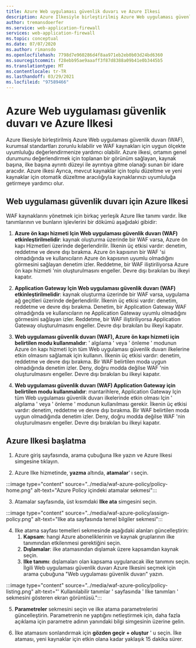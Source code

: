 ```yaml
---
title: Azure Web uygulaması güvenlik duvarı ve Azure Ilkesi
description: Azure Ilkesiyle birleştirilmiş Azure Web uygulaması güvenlik duvarı (WAF), WAF kaynakları için kurumsal standartları zorunlu kılabilir ve uyumluluğu değerlendirmenize yardımcı olabilir
author: tremansdoerfer
ms.service: web-application-firewall
services: web-application-firewall
ms.topic: conceptual
ms.date: 07/07/2020
ms.author: rimansdo
ms.openlocfilehash: 7798d7e960286d4f8aa971eb2eb0b03d24bd6360
ms.sourcegitcommit: f28ebb95ae9aaaff3f87d8388a09b41e0b3445b5
ms.translationtype: MT
ms.contentlocale: tr-TR
ms.lasthandoff: 03/29/2021
ms.locfileid: "97589466"
---
```

# <a name="azure-web-application-firewall-and-azure-policy"></a>Azure Web uygulaması güvenlik duvarı ve Azure Ilkesi

Azure Ilkesiyle birleştirilmiş Azure Web uygulaması güvenlik duvarı (WAF), kurumsal standartları zorunlu kılabilir ve WAF kaynakları için uygun ölçekte uyumluluğu değerlendirmenize yardımcı olabilir. Azure ilkesi, ortamın genel durumunu değerlendirmek için toplanan bir görünüm sağlayan, kaynak başına, ilke başına ayrıntı düzeyi ile ayrıntıya gitme olanağı sunan bir idare aracıdır. Azure ilkesi Ayrıca, mevcut kaynaklar için toplu düzeltme ve yeni kaynaklar için otomatik düzeltme aracılığıyla kaynaklarınızı uyumluluğa getirmeye yardımcı olur.

## <a name="azure-policy-for-web-application-firewall"></a>Web uygulaması güvenlik duvarı için Azure Ilkesi

WAF kaynaklarını yönetmek için birkaç yerleşik Azure Ilke tanımı vardır. İlke tanımlarının ve bunların işlevlerini bir dökümü aşağıdaki gibidir:

1. **Azure ön kapı hizmeti Için Web uygulaması güvenlik duvarı (WAF) etkinleştirilmelidir**: kaynak oluşturma üzerinde bir WAF varsa, Azure ön kapı Hizmetleri üzerinde değerlendirilir. İlkenin üç etkisi vardır: denetim, reddetme ve devre dışı bırakma. Azure ön kapısının bir WAF 'si olmadığında ve kullanıcıların Azure ön kapısının uyumlu olmadığını görmesini sağlayan denetim izler. Reddetme, bir WAF iliştiriliyorsa Azure ön kapı hizmeti 'nin oluşturulmasını engeller. Devre dışı bırakılan bu ilkeyi kapatır.

2. **Application Gateway Için Web uygulaması güvenlik duvarı (WAF) etkinleştirilmelidir**: kaynak oluşturma üzerinde bir WAF varsa, uygulama ağ geçitleri üzerinde değerlendirilir. İlkenin üç etkisi vardır: denetim, reddetme ve devre dışı bırakma. Denetim, bir Application Gateway WAF olmadığında ve kullanıcıların ne Application Gateway uyumlu olmadığını görmesini sağlayan izler. Reddetme, bir WAF iliştiriliyorsa Application Gateway oluşturulmasını engeller. Devre dışı bırakılan bu ilkeyi kapatır.

3. **Web uygulaması güvenlik duvarı (WAF), Azure ön kapı hizmeti için belirtilen modu kullanmalıdır**: ' algılama ' veya ' önleme ' modunun Azure ön kapı hizmeti Için tüm Web uygulaması güvenlik duvarı ilkelerine etkin olmasını sağlamak için kullanın. İlkenin üç etkisi vardır: denetim, reddetme ve devre dışı bırakma. Bir WAF belirtilen moda uygun olmadığında denetim izler. Deny, doğru modda değilse WAF 'nin oluşturulmasını engeller. Devre dışı bırakılan bu ilkeyi kapatır.

4. **Web uygulaması güvenlik duvarı (WAF) Application Gateway için belirtilen modu kullanmalıdır**: mantarihlere, Application Gateway Için tüm Web uygulaması güvenlik duvarı ilkelerinde etkin olması Için ' algılama ' veya ' önleme ' modunun kullanılması gerekir. İlkenin üç etkisi vardır: denetim, reddetme ve devre dışı bırakma. Bir WAF belirtilen moda uygun olmadığında denetim izler. Deny, doğru modda değilse WAF 'nin oluşturulmasını engeller. Devre dışı bırakılan bu ilkeyi kapatır.

## <a name="launch-an-azure-policy"></a>Azure Ilkesi başlatma

1.  Azure giriş sayfasında, arama çubuğuna Ilke yazın ve Azure Ilkesi simgesine tıklayın.

2.  Azure Ilke hizmetinde, **yazma** altında, **atamalar**' ı seçin.

:::image type="content" source="../media/waf-azure-policy/policy-home.png" alt-text="Azure Policy içindeki atamalar sekmesi":::

3.  Atamalar sayfasında, üst kısımdaki **Ilke ata** simgesini seçin.

:::image type="content" source="../media/waf-azure-policy/assign-policy.png" alt-text="Ilke ata sayfasında temel bilgiler sekmesi":::

4.  Ilke atama sayfası temelleri sekmesinde aşağıdaki alanları güncelleştirin:
    1.  **Kapsam**: hangi Azure aboneliklerinin ve kaynak gruplarının ilke tanımından etkilenmesi gerektiğini seçin.
    2.  **Dışlamalar**: ilke atamasından dışlamak üzere kapsamdan kaynak seçin.
    3.  **Ilke tanımı**: dışlamaları olan kapsama uygulanacak ilke tanımını seçin. İlgili Web uygulaması güvenlik duvarı Azure Ilkesini seçmek için arama çubuğuna "Web uygulaması güvenlik duvarı" yazın.

:::image type="content" source="../media/waf-azure-policy/policy-listing.png" alt-text="' Kullanılabilir tanımlar ' sayfasında ' Ilke tanımları ' sekmesini gösteren ekran görüntüsü.":::

5.  **Parametreler** sekmesini seçin ve ilke atama parametrelerini güncelleştirin. Parametrenin ne yaptığını netleştirmek için, daha fazla açıklama için parametre adının yanındaki bilgi simgesinin üzerine gelin.

6.  İlke atamasını sonlandırmak için **gözden geçir + oluştur** ' u seçin. İlke ataması, yeni kaynaklar için etkin olana kadar yaklaşık 15 dakika sürer.

